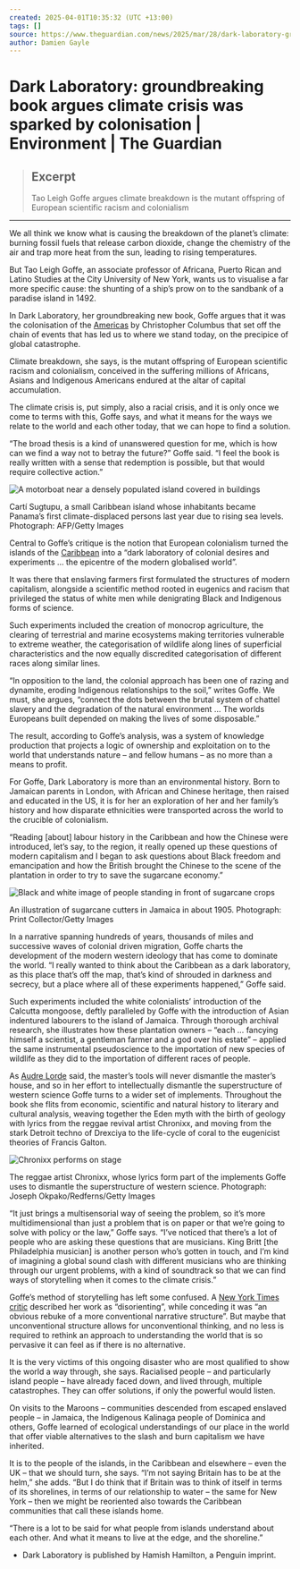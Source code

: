 ```yaml
---
created: 2025-04-01T10:35:32 (UTC +13:00)
tags: []
source: https://www.theguardian.com/news/2025/mar/28/dark-laboratory-groundbreaking-book-argues-climate-crisis-was-sparked-by-colonisation
author: Damien Gayle
---
```


# Dark Laboratory: groundbreaking book argues climate crisis was sparked by colonisation | Environment | The Guardian

> ## Excerpt
> Tao Leigh Goffe argues climate breakdown is the mutant offspring of European scientific racism and colonialism

---
We all think we know what is causing the breakdown of the planet’s climate: burning fossil fuels that release carbon dioxide, change the chemistry of the air and trap more heat from the sun, leading to rising temperatures.

But Tao Leigh Goffe, an associate professor of Africana, Puerto Rican and Latino Studies at the City University of New York, wants us to visualise a far more specific cause: the shunting of a ship’s prow on to the sandbank of a paradise island in 1492.

In Dark Laboratory, her groundbreaking new book, Goffe argues that it was the colonisation of the [Americas](https://www.theguardian.com/world/americas) by Christopher Columbus that set off the chain of events that has led us to where we stand today, on the precipice of global catastrophe.

Climate breakdown, she says, is the mutant offspring of European scientific racism and colonialism, conceived in the suffering millions of Africans, Asians and Indigenous Americans endured at the altar of capital accumulation.

The climate crisis is, put simply, also a racial crisis, and it is only once we come to terms with this, Goffe says, and what it means for the ways we relate to the world and each other today, that we can hope to find a solution.

“The broad thesis is a kind of unanswered question for me, which is how can we find a way not to betray the future?” Goffe said. “I feel the book is really written with a sense that redemption is possible, but that would require collective action.”

![A motorboat near a densely populated island covered in buildings](https://i.guim.co.uk/img/media/986e0f1a904fdb9bd41b40e1243070ea483c15bf/0_0_4032_2420/master/4032.jpg?width=445&dpr=1&s=none&crop=none)

Cartí Sugtupu, a small Caribbean island whose inhabitants became Panama’s first climate-displaced persons last year due to rising sea levels. Photograph: AFP/Getty Images

Central to Goffe’s critique is the notion that European colonialism turned the islands of the [Caribbean](https://www.theguardian.com/world/caribbean) into a “dark laboratory of colonial desires and experiments … the epicentre of the modern globalised world”.

It was there that enslaving farmers first formulated the structures of modern capitalism, alongside a scientific method rooted in eugenics and racism that privileged the status of white men while denigrating Black and Indigenous forms of science.

Such experiments included the creation of monocrop agriculture, the clearing of terrestrial and marine ecosystems making territories vulnerable to extreme weather, the categorisation of wildlife along lines of superficial characteristics and the now equally discredited categorisation of different races along similar lines.

“In opposition to the land, the colonial approach has been one of razing and dynamite, eroding Indigenous relationships to the soil,” writes Goffe. We must, she argues, “connect the dots between the brutal system of chattel slavery and the degradation of the natural environment … The worlds Europeans built depended on making the lives of some disposable.”

The result, according to Goffe’s analysis, was a system of knowledge production that projects a logic of ownership and exploitation on to the world that understands nature – and fellow humans – as no more than a means to profit.

For Goffe, Dark Laboratory is more than an environmental history. Born to Jamaican parents in London, with African and Chinese heritage, then raised and educated in the US, it is for her an exploration of her and her family’s history and how disparate ethnicities were transported across the world to the crucible of colonialism.

“Reading \[about\] labour history in the Caribbean and how the Chinese were introduced, let’s say, to the region, it really opened up these questions of modern capitalism and I began to ask questions about Black freedom and emancipation and how the British brought the Chinese to the scene of the plantation in order to try to save the sugarcane economy.”

![Black and white image of people standing in front of sugarcane crops](https://i.guim.co.uk/img/media/7f163d1549fbb7873cd206fbda56c65519518510/0_830_4717_2830/master/4717.jpg?width=445&dpr=1&s=none&crop=none)

An illustration of sugarcane cutters in Jamaica in about 1905. Photograph: Print Collector/Getty Images

In a narrative spanning hundreds of years, thousands of miles and successive waves of colonial driven migration, Goffe charts the development of the modern western ideology that has come to dominate the world. “I really wanted to think about the Caribbean as a dark laboratory, as this place that’s off the map, that’s kind of shrouded in darkness and secrecy, but a place where all of these experiments happened,” Goffe said.

Such experiments included the white colonialists’ introduction of the Calcutta mongoose, deftly paralleled by Goffe with the introduction of Asian indentured labourers to the island of Jamaica. Through thorough archival research, she illustrates how these plantation owners – “each … fancying himself a scientist, a gentleman farmer and a god over his estate” – applied the same instrumental pseudoscience to the importation of new species of wildlife as they did to the importation of different races of people.

As [Audre Lorde](https://www.theguardian.com/books/2017/oct/04/your-silence-will-not-protect-you-by-audre-lorder-review) said, the master’s tools will never dismantle the master’s house, and so in her effort to intellectually dismantle the superstructure of western science Goffe turns to a wider set of implements. Throughout the book she flits from economic, scientific and natural history to literary and cultural analysis, weaving together the Eden myth with the birth of geology with lyrics from the reggae revival artist Chronixx, and moving from the stark Detroit techno of Drexciya to the life-cycle of coral to the eugenicist theories of Francis Galton.

![Chronixx performs on stage](https://i.guim.co.uk/img/media/6d595820df4c278aac304c976b2cba5f840bdafe/0_0_6016_4016/master/6016.jpg?width=445&dpr=1&s=none&crop=none)

The reggae artist Chronixx, whose lyrics form part of the implements Goffe uses to dismantle the superstructure of western science. Photograph: Joseph Okpako/Redferns/Getty Images

“It just brings a multisensorial way of seeing the problem, so it’s more multidimensional than just a problem that is on paper or that we’re going to solve with policy or the law,” Goffe says. “I’ve noticed that there’s a lot of people who are asking these questions that are musicians. King Britt \[the Philadelphia musician\] is another person who’s gotten in touch, and I’m kind of imagining a global sound clash with different musicians who are thinking through our urgent problems, with a kind of soundtrack so that we can find ways of storytelling when it comes to the climate crisis.”

Goffe’s method of storytelling has left some confused. A [New York Times critic](https://www.nytimes.com/2025/01/21/books/review/dark-laboratory-tao-leigh-goffe.html) described her work as “disorienting”, while conceding it was “an obvious rebuke of a more conventional narrative structure”. But maybe that unconventional structure allows for unconventional thinking, and no less is required to rethink an approach to understanding the world that is so pervasive it can feel as if there is no alternative.

It is the very victims of this ongoing disaster who are most qualified to show the world a way through, she says. Racialised people – and particularly island people – have already faced down, and lived through, multiple catastrophes. They can offer solutions, if only the powerful would listen.

On visits to the Maroons – communities descended from escaped enslaved people – in Jamaica, the Indigenous Kalinaga people of Dominica and others, Goffe learned of ecological understandings of our place in the world that offer viable alternatives to the slash and burn capitalism we have inherited.

It is to the people of the islands, in the Caribbean and elsewhere – even the UK – that we should turn, she says. “I’m not saying Britain has to be at the helm,” she adds. “But I do think that if Britain was to think of itself in terms of its shorelines, in terms of our relationship to water – the same for New York – then we might be reoriented also towards the Caribbean communities that call these islands home.

“There is a lot to be said for what people from islands understand about each other. And what it means to live at the edge, and the shoreline.”

-   Dark Laboratory is published by Hamish Hamilton, a Penguin imprint.

